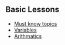 ## Basic Lessons
- [Must know topics](must-know.md)
- [Variables](variables.md)
- [Arithmatics](arithmatics.md)